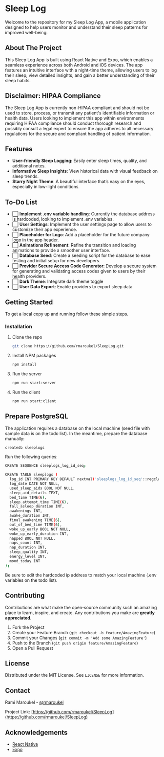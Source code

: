 
# Sleep Log

Welcome to the repository for my Sleep Log App, a mobile application designed to help users monitor and understand their sleep patterns for improved well-being.

## About The Project

This Sleep Log App is built using React Native and Expo, which enables a seamless experience across both Android and iOS devices. The app features an intuitive interface with a night-time theme, allowing users to log their sleep, view detailed insights, and gain a better understanding of their sleep habits.

## Disclaimer: HIPAA Compliance

The Sleep Log App is currently non-HIPAA compliant and should not be used to store, process, or transmit any patient's identifiable information or health data. Users looking to implement this app within environments requiring HIPAA compliance should conduct thorough research and possibly consult a legal expert to ensure the app adheres to all necessary regulations for the secure and compliant handling of patient information.

## Features

- **User-friendly Sleep Logging**: Easily enter sleep times, quality, and additional notes.
- **Informative Sleep Insights**: View historical data with visual feedback on sleep trends.
- **Starry Night Theme**: A beautiful interface that’s easy on the eyes, especially in low-light conditions.


## To-Do List

- ⬜ **Implement .env variable handling**: Currently the database address is hardcoded, looking to implement .env variables.
- ⬜ **User Settings**: Implement the user settings page to allow users to customize their app experience.
- ⬜ **Placeholder for Logo**: Add a placeholder for the future company logo in the app header.
- ⬜ **Animations Refinement**: Refine the transition and loading animations to provide a smoother user interface.
- ⬜ **Database Seed**: Create a seeding script for the database to ease testing and initial setup for new developers.
- ⬜ **Provider Secure Access Code Generator**: Develop a secure system for generating and validating access codes given to users by their health providers.
- ⬜ **Dark Theme**: Integrate dark theme toggle
- ⬜ **User Data Export**: Enable providers to export sleep data



## Getting Started

To get a local copy up and running follow these simple steps.

### Installation

1. Clone the repo
   ```sh
   git clone https://github.com/rmaroukel/SleepLog.git
   ```
2. Install NPM packages
   ```sh
   npm install
   ```
3. Run the server
   ```sh
   npm run start:server
   ```
4. Run the client
   ```sh
   npm run start:client
   ```

## Prepare PostgreSQL

The application requires a database on the local machine (seed file with sample data is on the todo list).
In the meantime, prepare the database manually:

```sh
createdb sleeplogs
```
Run the following queries:
```sh
CREATE SEQUENCE sleeplogs_log_id_seq;
```

```sh
CREATE TABLE sleeplogs (
  log_id INT PRIMARY KEY DEFAULT nextval('sleeplogs_log_id_seq'::regclass),
  log_date DATE NOT NULL,
  used_sleep_aids BOOL NOT NULL,
  sleep_aid_details TEXT,
  bed_time TIME(6),
  sleep_attempt_time TIME(6),
  fall_asleep_duration INT,
  awakenings INT,
  awake_duration INT,
  final_awakening TIME(6),
  out_of_bed_time TIME(6),
  woke_up_early BOOL NOT NULL,
  woke_up_early_duration INT,
  napped BOOL NOT NULL,
  naps_count INT,
  nap_duration INT,
  sleep_quality INT,
  energy_level INT,
  mood_today INT
);
```

Be sure to edit the hardcoded ip address to match your local machine (.env variables on the todo list).

## Contributing

Contributions are what make the open-source community such an amazing place to learn, inspire, and create. Any contributions you make are **greatly appreciated**.

1. Fork the Project
2. Create your Feature Branch (`git checkout -b feature/AmazingFeature`)
3. Commit your Changes (`git commit -m 'Add some AmazingFeature'`)
4. Push to the Branch (`git push origin feature/AmazingFeature`)
5. Open a Pull Request

## License

Distributed under the MIT License. See `LICENSE` for more information.

## Contact

Rami Maroukel - [@rmaroukel](https://www.linkedin.com/in/rmaroukel/)

Project Link: [https://github.com/rmaroukel/SleepLog](https://github.com/rmaroukel/SleepLog)

## Acknowledgements

- [React Native](https://reactnative.dev/)
- [Expo](https://expo.io/)
